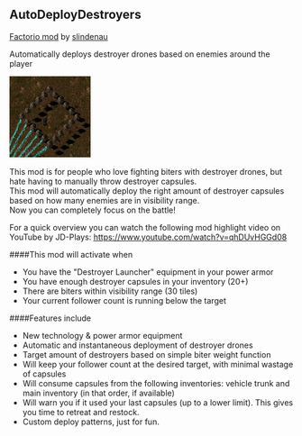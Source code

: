 ## AutoDeployDestroyers
[Factorio mod](https://mods.factorio.com/mods/slindenau/Auto_Deploy_Destroyers) by [slindenau](https://mods.factorio.com/user/slindenau)

Automatically deploys destroyer drones based on enemies around the player

<img src="thumbnail.png" height="144" width="144" alt="thumbnail">

This mod is for people who love fighting biters with destroyer drones, but hate having to manually throw destroyer capsules.  
This mod will automatically deploy the right amount of destroyer capsules based on how many enemies are in visibility range.  
Now you can completely focus on the battle!

For a quick overview you can watch the following mod highlight video on YouTube by JD-Plays: https://www.youtube.com/watch?v=qhDUvHGGd08

####This mod will activate when
- You have the "Destroyer Launcher" equipment in your power armor
- You have enough destroyer capsules in your inventory (20+)
- There are biters within visibility range (30 tiles)
- Your current follower count is running below the target

####Features include
- New technology & power armor equipment
- Automatic and instantaneous deployment of destroyer drones
- Target amount of destroyers based on simple biter weight function
- Will keep your follower count at the desired target, with minimal wastage of capsules
- Will consume capsules from the following inventories: vehicle trunk and main inventory (in that order, if available)
- Will warn you if it used your last capsules (up to a lower limit). This gives you time to retreat and restock.
- Custom deploy patterns, just for fun.